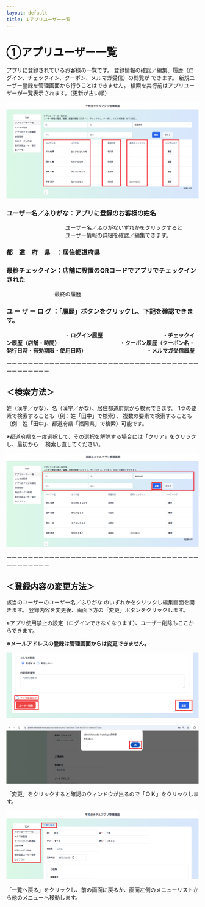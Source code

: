 ```yaml
---
layout: default
title: ①アプリユーザー一覧
---
```


# ①アプリユーザー一覧

アプリに登録されているお客様の一覧です。
登録情報の確認／編集、履歴（ログイン、チェックイン、クーポン、メルマガ受信）の閲覧が
できます。
新規ユーザー登録を管理画面から行うことはできません。
検索を実行前はアプリユーザーが一覧表示されます。（更新が古い順）

![ユーザー一覧①.png](app-user-list/ユーザー一覧.png)

### ユーザー名／ふりがな：アプリに登録のお客様の姓名
　　　　　　　　　　　ユーザー名／ふりがないずれかをクリックすると
　　　　　　　　　　　ユーザー情報の詳細を確認／編集できます。

### 都　道　府　県　：居住都道府県

### 最終チェックイン：店舗に設置のQRコードでアプリでチェックインされた
　　　　　　　　　最終の履歴

### ユ ー ザ ー  ロ グ  ：「履歴」ボタンをクリックし、下記を確認できます。

　　　　　　　　　　　・**ログイン履歴
　　　　　　　　　　　・チェックイン履歴（店舗・時間）
　　　　　　　　　　　・クーポン履歴（クーポン名・発行日時・有効期限・使用日時）
　　　　　　　　　　　・メルマガ受信履歴**

ーーーーーーーーーーーーーーーーーーーーーーーーーーーーーーーーーーーーーーーーーーーー

## ＜検索方法＞

姓（漢字／かな）、名（漢字／かな）、居住都道府県から検索できます。
1つの要素で検索することも（例：姓「田中」で検索）、
複数の要素で検索することも（例：姓「田中」、都道府県「福岡県」で検索）可能です。

※都道府県を一度選択して、その選択を解除する場合には「クリア」をクリックし、最初から
　検索し直してください。

![ユーザー一覧②.png](app-user-list/ユーザー一覧%201.png)

ーーーーーーーーーーーーーーーーーーーーーーーーーーーーーーーーーーーーーーーーーーーー

## ＜登録内容の変更方法＞

該当のユーザーのユーザー名／ふりがな のいずれかをクリックし編集画面を開きます。
登録内容を変更後、画面下方の「変更」ボタンをクリックします。

※アプリ使用禁止の設定（ログインできなくなります）、ユーザー削除もここからできます。

**※メールアドレスの登録は管理画面からは変更できません。**

![ユーザー一覧③.png](./app-user-list/ユーザー一覧%202.png)

![ユーザー一覧④.png](app-user-list/ユーザー一覧%203.png)

「変更」をクリックすると確認のウィンドウが出るので「ＯＫ」をクリックします。

![ユーザー一覧⑤.png](app-user-list/ユーザー一覧%204.png)

「一覧へ戻る」をクリックし、前の画面に戻るか、画面左側のメニューリストから他のメニューへ移動します。